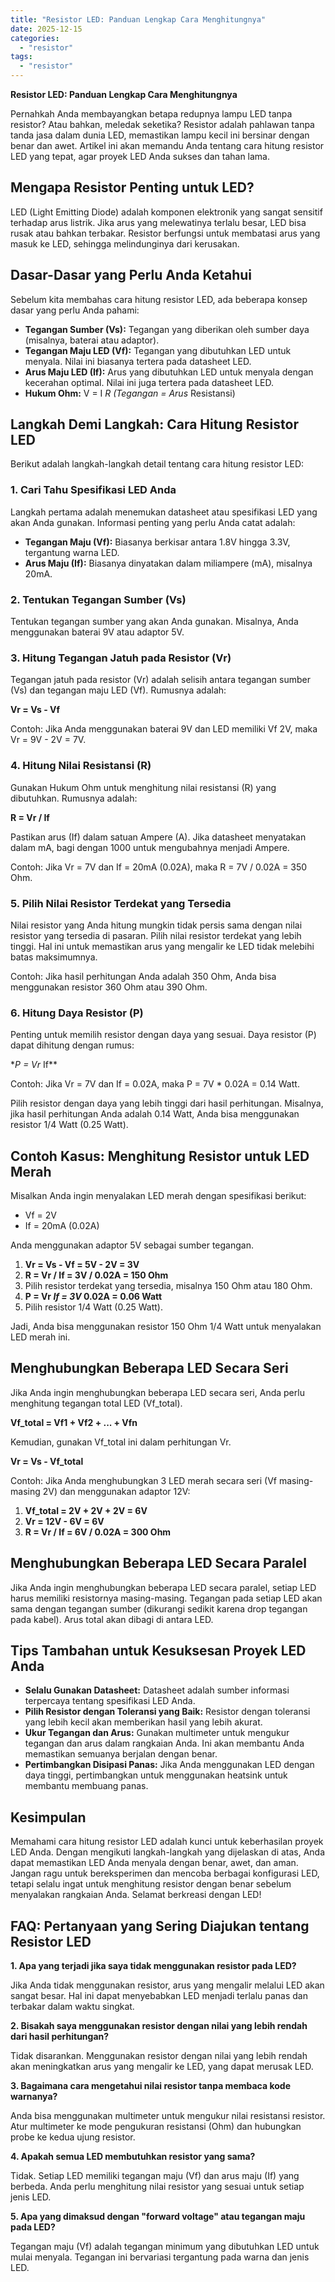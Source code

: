 ```yaml
---
title: "Resistor LED: Panduan Lengkap Cara Menghitungnya"
date: 2025-12-15
categories: 
  - "resistor"
tags: 
  - "resistor"
---
```


**Resistor LED: Panduan Lengkap Cara Menghitungnya**

Pernahkah Anda membayangkan betapa redupnya lampu LED tanpa resistor? Atau bahkan, meledak seketika? Resistor adalah pahlawan tanpa tanda jasa dalam dunia LED, memastikan lampu kecil ini bersinar dengan benar dan awet. Artikel ini akan memandu Anda tentang cara hitung resistor LED yang tepat, agar proyek LED Anda sukses dan tahan lama.

## Mengapa Resistor Penting untuk LED?

LED (Light Emitting Diode) adalah komponen elektronik yang sangat sensitif terhadap arus listrik. Jika arus yang melewatinya terlalu besar, LED bisa rusak atau bahkan terbakar. Resistor berfungsi untuk membatasi arus yang masuk ke LED, sehingga melindunginya dari kerusakan.

## Dasar-Dasar yang Perlu Anda Ketahui

Sebelum kita membahas cara hitung resistor LED, ada beberapa konsep dasar yang perlu Anda pahami:

- **Tegangan Sumber (Vs):** Tegangan yang diberikan oleh sumber daya (misalnya, baterai atau adaptor).
- **Tegangan Maju LED (Vf):** Tegangan yang dibutuhkan LED untuk menyala. Nilai ini biasanya tertera pada datasheet LED.
- **Arus Maju LED (If):** Arus yang dibutuhkan LED untuk menyala dengan kecerahan optimal. Nilai ini juga tertera pada datasheet LED.
- **Hukum Ohm:** V = I _R (Tegangan = Arus_ Resistansi)

## Langkah Demi Langkah: Cara Hitung Resistor LED

Berikut adalah langkah-langkah detail tentang cara hitung resistor LED:

### 1\. Cari Tahu Spesifikasi LED Anda

Langkah pertama adalah menemukan datasheet atau spesifikasi LED yang akan Anda gunakan. Informasi penting yang perlu Anda catat adalah:

- **Tegangan Maju (Vf):** Biasanya berkisar antara 1.8V hingga 3.3V, tergantung warna LED.
- **Arus Maju (If):** Biasanya dinyatakan dalam miliampere (mA), misalnya 20mA.

### 2\. Tentukan Tegangan Sumber (Vs)

Tentukan tegangan sumber yang akan Anda gunakan. Misalnya, Anda menggunakan baterai 9V atau adaptor 5V.

### 3\. Hitung Tegangan Jatuh pada Resistor (Vr)

Tegangan jatuh pada resistor (Vr) adalah selisih antara tegangan sumber (Vs) dan tegangan maju LED (Vf). Rumusnya adalah:

**Vr = Vs - Vf**

Contoh: Jika Anda menggunakan baterai 9V dan LED memiliki Vf 2V, maka Vr = 9V - 2V = 7V.

### 4\. Hitung Nilai Resistansi (R)

Gunakan Hukum Ohm untuk menghitung nilai resistansi (R) yang dibutuhkan. Rumusnya adalah:

**R = Vr / If**

Pastikan arus (If) dalam satuan Ampere (A). Jika datasheet menyatakan dalam mA, bagi dengan 1000 untuk mengubahnya menjadi Ampere.

Contoh: Jika Vr = 7V dan If = 20mA (0.02A), maka R = 7V / 0.02A = 350 Ohm.

### 5\. Pilih Nilai Resistor Terdekat yang Tersedia

Nilai resistor yang Anda hitung mungkin tidak persis sama dengan nilai resistor yang tersedia di pasaran. Pilih nilai resistor terdekat yang lebih tinggi. Hal ini untuk memastikan arus yang mengalir ke LED tidak melebihi batas maksimumnya.

Contoh: Jika hasil perhitungan Anda adalah 350 Ohm, Anda bisa menggunakan resistor 360 Ohm atau 390 Ohm.

### 6\. Hitung Daya Resistor (P)

Penting untuk memilih resistor dengan daya yang sesuai. Daya resistor (P) dapat dihitung dengan rumus:

\*_P = Vr_ If\*\*

Contoh: Jika Vr = 7V dan If = 0.02A, maka P = 7V \* 0.02A = 0.14 Watt.

Pilih resistor dengan daya yang lebih tinggi dari hasil perhitungan. Misalnya, jika hasil perhitungan Anda adalah 0.14 Watt, Anda bisa menggunakan resistor 1/4 Watt (0.25 Watt).

## Contoh Kasus: Menghitung Resistor untuk LED Merah

Misalkan Anda ingin menyalakan LED merah dengan spesifikasi berikut:

- Vf = 2V
- If = 20mA (0.02A)

Anda menggunakan adaptor 5V sebagai sumber tegangan.

1. **Vr = Vs - Vf = 5V - 2V = 3V**
2. **R = Vr / If = 3V / 0.02A = 150 Ohm**
3. Pilih resistor terdekat yang tersedia, misalnya 150 Ohm atau 180 Ohm.
4. **P = Vr _If = 3V_ 0.02A = 0.06 Watt**
5. Pilih resistor 1/4 Watt (0.25 Watt).

Jadi, Anda bisa menggunakan resistor 150 Ohm 1/4 Watt untuk menyalakan LED merah ini.

## Menghubungkan Beberapa LED Secara Seri

Jika Anda ingin menghubungkan beberapa LED secara seri, Anda perlu menghitung tegangan total LED (Vf\_total).

**Vf\_total = Vf1 + Vf2 + ... + Vfn**

Kemudian, gunakan Vf\_total ini dalam perhitungan Vr.

**Vr = Vs - Vf\_total**

Contoh: Jika Anda menghubungkan 3 LED merah secara seri (Vf masing-masing 2V) dan menggunakan adaptor 12V:

1. **Vf\_total = 2V + 2V + 2V = 6V**
2. **Vr = 12V - 6V = 6V**
3. **R = Vr / If = 6V / 0.02A = 300 Ohm**

## Menghubungkan Beberapa LED Secara Paralel

Jika Anda ingin menghubungkan beberapa LED secara paralel, setiap LED harus memiliki resistornya masing-masing. Tegangan pada setiap LED akan sama dengan tegangan sumber (dikurangi sedikit karena drop tegangan pada kabel). Arus total akan dibagi di antara LED.

## Tips Tambahan untuk Kesuksesan Proyek LED Anda

- **Selalu Gunakan Datasheet:** Datasheet adalah sumber informasi terpercaya tentang spesifikasi LED Anda.
- **Pilih Resistor dengan Toleransi yang Baik:** Resistor dengan toleransi yang lebih kecil akan memberikan hasil yang lebih akurat.
- **Ukur Tegangan dan Arus:** Gunakan multimeter untuk mengukur tegangan dan arus dalam rangkaian Anda. Ini akan membantu Anda memastikan semuanya berjalan dengan benar.
- **Pertimbangkan Disipasi Panas:** Jika Anda menggunakan LED dengan daya tinggi, pertimbangkan untuk menggunakan heatsink untuk membantu membuang panas.

## Kesimpulan

Memahami cara hitung resistor LED adalah kunci untuk keberhasilan proyek LED Anda. Dengan mengikuti langkah-langkah yang dijelaskan di atas, Anda dapat memastikan LED Anda menyala dengan benar, awet, dan aman. Jangan ragu untuk bereksperimen dan mencoba berbagai konfigurasi LED, tetapi selalu ingat untuk menghitung resistor dengan benar sebelum menyalakan rangkaian Anda. Selamat berkreasi dengan LED!

## FAQ: Pertanyaan yang Sering Diajukan tentang Resistor LED

**1\. Apa yang terjadi jika saya tidak menggunakan resistor pada LED?**

Jika Anda tidak menggunakan resistor, arus yang mengalir melalui LED akan sangat besar. Hal ini dapat menyebabkan LED menjadi terlalu panas dan terbakar dalam waktu singkat.

**2\. Bisakah saya menggunakan resistor dengan nilai yang lebih rendah dari hasil perhitungan?**

Tidak disarankan. Menggunakan resistor dengan nilai yang lebih rendah akan meningkatkan arus yang mengalir ke LED, yang dapat merusak LED.

**3\. Bagaimana cara mengetahui nilai resistor tanpa membaca kode warnanya?**

Anda bisa menggunakan multimeter untuk mengukur nilai resistansi resistor. Atur multimeter ke mode pengukuran resistansi (Ohm) dan hubungkan probe ke kedua ujung resistor.

**4\. Apakah semua LED membutuhkan resistor yang sama?**

Tidak. Setiap LED memiliki tegangan maju (Vf) dan arus maju (If) yang berbeda. Anda perlu menghitung nilai resistor yang sesuai untuk setiap jenis LED.

**5\. Apa yang dimaksud dengan "forward voltage" atau tegangan maju pada LED?**

Tegangan maju (Vf) adalah tegangan minimum yang dibutuhkan LED untuk mulai menyala. Tegangan ini bervariasi tergantung pada warna dan jenis LED.
